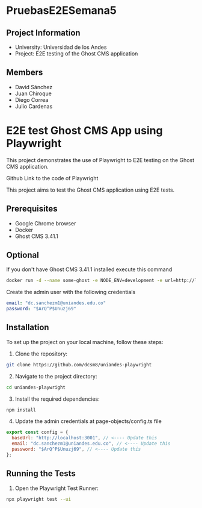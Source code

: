 # PruebasE2ESemana5
## Project Information

- University: Universidad de los Andes
- Project: E2E testing of the Ghost CMS application

## Members

- David Sánchez
- Juan Chiroque
- Diego Correa
- Julio Cardenas

# E2E test Ghost CMS App using Playwright

This project demonstrates the use of Playwright to E2E testing on the Ghost CMS application.

Github Link to the code of Playwright

This project aims to test the Ghost CMS application using E2E tests.

## Prerequisites

- Google Chrome browser
- Docker
- Ghost CMS 3.41.1

## Optional

If you don't have Ghost CMS 3.41.1 installed execute this command

```bash
docker run -d --name some-ghost -e NODE_ENV=development -e url=http://localhost:3001 -p 3001:2368 ghost:3.41.1
```

Create the admin user with the following credentials

```yaml
email: "dc.sanchezm1@uniandes.edu.co"
password: "$ArQ^P$Unuzj69"
```

## Installation

To set up the project on your local machine, follow these steps:

1. Clone the repository:

```bash
git clone https://github.com/dcsm8/uniandes-playwright
```

2. Navigate to the project directory:

```bash
cd uniandes-playwright
```

3. Install the required dependencies:

```bash
npm install
```

4. Update the admin credentials at page-objects/config.ts file

```javascript
export const config = {
  baseUrl: "http://localhost:3001", // <---- Update this
  email: "dc.sanchezm1@uniandes.edu.co", // <---- Update this
  password: "$ArQ^P$Unuzj69", // <---- Update this
};
```

## Running the Tests

1. Open the Playwright Test Runner:

```bash
npx playwright test --ui
```
